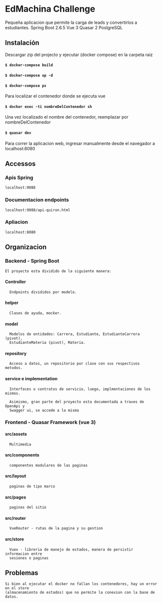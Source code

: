 # EdMachina Challenge

Pequeña aplicacion que permite la carga de leads y convertirlos a estudiantes.
Spring Boot 2.6.5
Vue 3
Quasar 2
PostgreSQL

## Instalación

Descargar zip del projecto y ejecutar (docker compose) en la carpeta raiz

  #### `$ docker-compose build`

  #### `$ docker-compose up -d`

  #### `$ docker-compose ps` 
  Para localizar el contenedor donde se ejecuta vue

  #### `$ docker exec -ti nombreDelContenedor sh` 
  Una vez localizado el nombre del contenedor, reemplazar por nombreDelContenedor

  #### `$ quasar dev` 
  Para correr la aplicacion web, ingresar manualmente desde el navegador a localhost:8080
  

## Accessos
  ### Apis Spring 
    localhost:9088

  ### Documentacion endpoints
    localhost:9088/api-quiron.html

  ### Apliacion
    localhost:8080

## Organizacion

  ### Backend - Spring Boot
    El proyecto esta dividido de la siguiente manera:

  #### Controller
      Endpoints divididos por modelo.

  #### helper
      Clases de ayuda, mocker.

  #### model
      Modelos de entidades: Carrera, Estudiante, EstudianteCarrera (pivot), 
      EstudianteMateria (pivot), Materia.

  #### repository
      Acceso a datos, un repositorio por clase con sus respectivos metodos.

  #### service e implementation
      Interfaces o contratos de servicio, luego, implmentaciones de los mismos.

      Asimismo, gran parte del proyecto esta documentada a traves de OpenApi y 
      Swagger ui, se accede a la misma

  ### Frontend - Quasar Framework (vue 3)

  #### src/assets
      Multimedia

  #### src/components
      componentes modulares de las paginas

  #### src/layout
      paginas de tipo marco

  #### src/pages
      paginas del sitio

  #### src/router
      VueRouter - rutas de la pagina y su gestion

  #### src/store
      Vuex - libreria de manejo de estados, manera de persistir informacion entre 
      sesiones o paginas
  

  ## Problemas
    Si bien al ejecutar el docker no fallan los contenedores, hay un error en el store 
    (almacenamiento de estados) que no permite la conexion con la base de datos.
